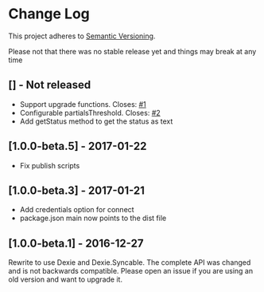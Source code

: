 # Change Log
This project adheres to [Semantic Versioning](http://semver.org/).

Please not that there was no stable release yet and things may break at any time

## [] - Not released

* Support upgrade functions. Closes: [#1](https://github.com/nponiros/sync_client/issues/1)
* Configurable partialsThreshold. Closes: [#2](https://github.com/nponiros/sync_client/issues/2)
* Add getStatus method to get the status as text

## [1.0.0-beta.5] - 2017-01-22

* Fix publish scripts

## [1.0.0-beta.3] - 2017-01-21

* Add credentials option for connect
* package.json main now points to the dist file

## [1.0.0-beta.1] - 2016-12-27

Rewrite to use Dexie and Dexie.Syncable. The complete API was changed and is not backwards compatible. Please open an issue if you are using an old version and want to upgrade it.
